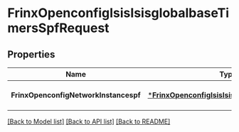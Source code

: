 # FrinxOpenconfigIsisIsisglobalbaseTimersSpfRequest

## Properties
Name | Type | Description | Notes
------------ | ------------- | ------------- | -------------
**FrinxOpenconfigNetworkInstancespf** | [***FrinxOpenconfigIsisIsisglobalbaseTimersSpf**](frinx.openconfig.isis.isisglobalbase.timers.Spf.md) |  | [optional] [default to null]

[[Back to Model list]](../README.md#documentation-for-models) [[Back to API list]](../README.md#documentation-for-api-endpoints) [[Back to README]](../README.md)


